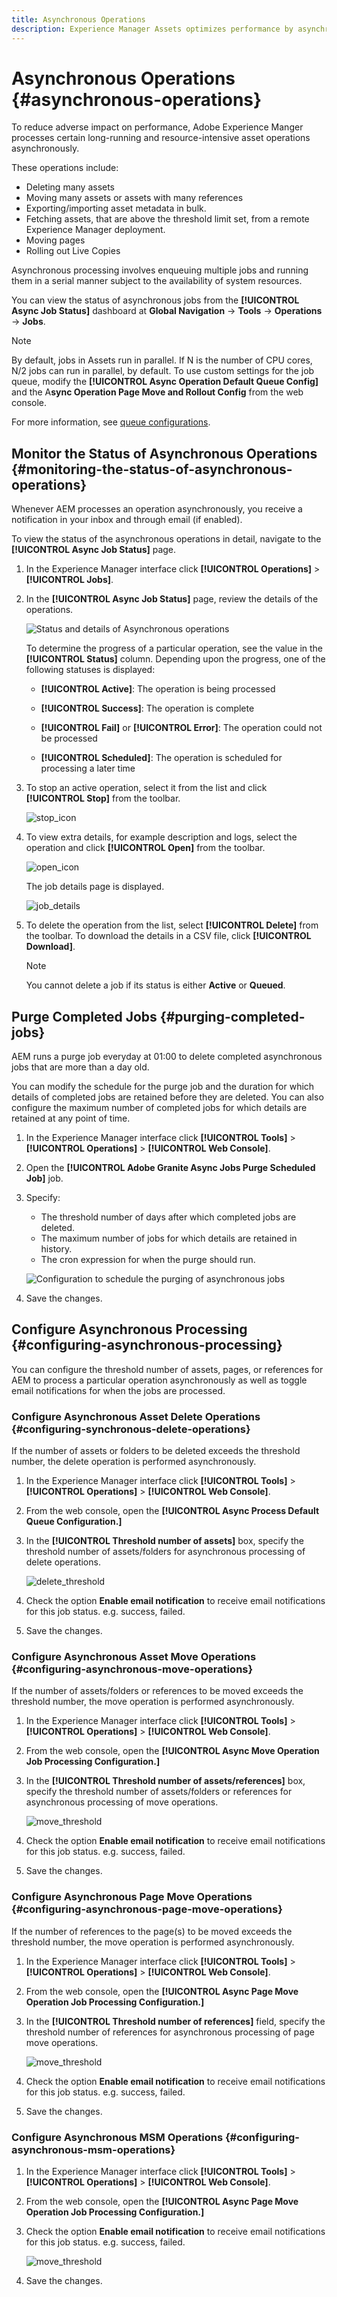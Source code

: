 ```yaml
---
title: Asynchronous Operations
description: Experience Manager Assets optimizes performance by asynchronously completing some resource-intensive tasks.
---
```


# Asynchronous Operations {#asynchronous-operations}

To reduce adverse impact on performance, Adobe Experience Manger processes certain long-running and resource-intensive asset operations asynchronously.

These operations include:

* Deleting many assets
* Moving many assets or assets with many references
* Exporting/importing asset metadata in bulk.
* Fetching assets, that are above the threshold limit set, from a remote Experience Manager deployment.
* Moving pages
* Rolling out Live Copies

Asynchronous processing involves enqueuing multiple jobs and running them in a serial manner subject to the availability of system resources.

You can view the status of asynchronous jobs from the **[!UICONTROL Async Job Status]** dashboard at **Global Navigation** -&gt; **Tools** -&gt; **Operations** -&gt; **Jobs**.

>[!NOTE]
>
>By default, jobs in Assets run in parallel. If N is the number of CPU cores, N/2 jobs can run in parallel, by default. To use custom settings for the job queue, modify the **[!UICONTROL Async Operation Default Queue Config]** and the A**sync Operation Page Move and Rollout Config** from the web console.
>
>For more information, see [queue configurations](https://sling.apache.org/documentation/bundles/apache-sling-eventing-and-job-handling.html#queue-configurations).

## Monitor the Status of Asynchronous Operations {#monitoring-the-status-of-asynchronous-operations}

Whenever AEM processes an operation asynchronously, you receive a notification in your inbox and through email (if enabled).

To view the status of the asynchronous operations in detail, navigate to the **[!UICONTROL Async Job Status]** page.

1. In the Experience Manager interface click **[!UICONTROL Operations]** &gt; **[!UICONTROL Jobs]**.

1. In the **[!UICONTROL Async Job Status]** page, review the details of the operations.

    ![Status and details of Asynchronous operations](assets/async-operation-status.png)

   To determine the progress of a particular operation, see the value in the **[!UICONTROL Status]** column. Depending upon the progress, one of the following statuses is displayed:

   * **[!UICONTROL Active]**: The operation is being processed

   * **[!UICONTROL Success]**: The operation is complete

   * **[!UICONTROL Fail]** or **[!UICONTROL Error]**: The operation could not be processed

   * **[!UICONTROL Scheduled]**: The operation is scheduled for processing a later time

1. To stop an active operation, select it from the list and click **[!UICONTROL Stop]** from the toolbar.

   ![stop_icon](assets/async-stop-icon.png)

1. To view extra details, for example description and logs, select the operation and click **[!UICONTROL Open]** from the toolbar.

   ![open_icon](assets/async-open-icon.png)

   The job details page is displayed.

   ![job_details](assets/async-job-details.png)

1. To delete the operation from the list, select **[!UICONTROL Delete]** from the toolbar. To download the details in a CSV file, click **[!UICONTROL Download]**.

   >[!NOTE]
   >
   >You cannot delete a job if its status is either **Active** or **Queued**.

## Purge Completed Jobs {#purging-completed-jobs}

AEM runs a purge job everyday at 01:00 to delete completed asynchronous jobs that are more than a day old.

You can modify the schedule for the purge job and the duration for which details of completed jobs are retained before they are deleted. You can also configure the maximum number of completed jobs for which details are retained at any point of time.

1. In the Experience Manager interface click **[!UICONTROL Tools]** &gt; **[!UICONTROL Operations]** &gt; **[!UICONTROL Web Console]**.
1. Open the **[!UICONTROL Adobe Granite Async Jobs Purge Scheduled Job]** job.
1. Specify:
   * The threshold number of days after which completed jobs are deleted.
   * The maximum number of jobs for which details are retained in history.
   * The cron expression for when the purge should run.

   ![Configuration to schedule the purging of asynchronous jobs](assets/async-purge-job.png)

1. Save the changes.

## Configure Asynchronous Processing {#configuring-asynchronous-processing}

You can configure the threshold number of assets, pages, or references for AEM to process a particular operation asynchronously as well as toggle email notifications for when the jobs are processed.

### Configure Asynchronous Asset Delete Operations {#configuring-synchronous-delete-operations}

If the number of assets or folders to be deleted exceeds the threshold number, the delete operation is performed asynchronously.

1. In the Experience Manager interface click **[!UICONTROL Tools]** &gt; **[!UICONTROL Operations]** &gt; **[!UICONTROL Web Console]**.
1. From the web console, open the **[!UICONTROL Async Process Default Queue Configuration.]**
1. In the **[!UICONTROL Threshold number of assets]** box, specify the threshold number of assets/folders for asynchronous processing of delete operations.

   ![delete_threshold](assets/async-delete-threshold.png)

1. Check the option **Enable email notification** to receive email notifications for this job status. e.g. success, failed.
1. Save the changes.

### Configure Asynchronous Asset Move Operations {#configuring-asynchronous-move-operations}

If the number of assets/folders or references to be moved exceeds the threshold number, the move operation is performed asynchronously.

1. In the Experience Manager interface click **[!UICONTROL Tools]** &gt; **[!UICONTROL Operations]** &gt; **[!UICONTROL Web Console]**.
1. From the web console, open the **[!UICONTROL Async Move Operation Job Processing Configuration.]**
1. In the **[!UICONTROL Threshold number of assets/references]** box, specify the threshold number of assets/folders or references for asynchronous processing of move operations.

   ![move_threshold](assets/async-move-threshold.png)

1. Check the option **Enable email notification** to receive email notifications for this job status. e.g. success, failed.
1. Save the changes.

### Configure Asynchronous Page Move Operations {#configuring-asynchronous-page-move-operations}

If the number of references to the page(s) to be moved exceeds the threshold number, the move operation is performed asynchronously.

1. In the Experience Manager interface click **[!UICONTROL Tools]** &gt; **[!UICONTROL Operations]** &gt; **[!UICONTROL Web Console]**.
1. From the web console, open the **[!UICONTROL Async Page Move Operation Job Processing Configuration.]**
1. In the **[!UICONTROL Threshold number of references]** field, specify the threshold number of references for asynchronous processing of page move operations.

   ![move_threshold](assets/async-page-move.png)

1. Check the option **Enable email notification** to receive email notifications for this job status. e.g. success, failed.
1. Save the changes.

### Configure Asynchronous MSM Operations {#configuring-asynchronous-msm-operations}

1. In the Experience Manager interface click **[!UICONTROL Tools]** &gt; **[!UICONTROL Operations]** &gt; **[!UICONTROL Web Console]**.
1. From the web console, open the **[!UICONTROL Async Page Move Operation Job Processing Configuration.]**
1. Check the option **Enable email notification** to receive email notifications for this job status. e.g. success, failed.

   ![move_threshold](assets/async-msm.png)

1. Save the changes.
